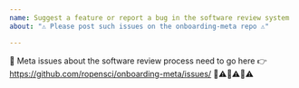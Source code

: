 ```yaml
---
name: Suggest a feature or report a bug in the software review system
about: "⚠️ Please post such issues on the onboarding-meta repo ⚠️"

---
```


🚨 Meta issues about the software review process need to go here 👉 https://github.com/ropensci/onboarding-meta/issues/
🚨⚠️🚨⚠️🚨⚠️
